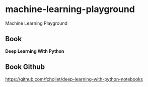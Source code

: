 # machine-learning-playground
Machine Learning Playground

## Book
<b>Deep Learning With Python</b>

## Book Github
https://github.com/fchollet/deep-learning-with-python-notebooks
